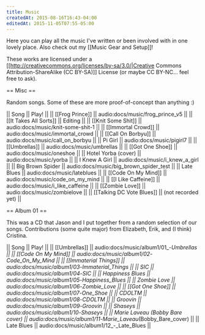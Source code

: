 ```yaml
---
title: Music
createdAt: 2015-08-16T16:43-04:00
editedAt: 2015-11-05T07:55-05:00
---
```


Here you can play all the music I've written or been involved with in one lovely place. Also check out my [[Music Gear and Setup]]!

These works are licensed under a [[http://creativecommons.org/licenses/by-sa/3.0/|Creative Commons Attribution-ShareAlike (CC BY-SA)]] License (or maybe CC BY-NC... feel free to ask).

== Misc ==

Random songs. Some of these are more proof-of-concept than anything :)

|| Song || Play! ||
|| [[Frog Prince]] || audio:docs/music/frog_prince_v5 ||
|| [[It Takes All Sorts]] || Editing ||
|| [[Knit Some Shit]] || audio:docs/music/knit-some-shit-1 ||
|| [[Immortal Crowd]] || audio:docs/music/immortal_crowd ||
|| [[Call On Borbyu]] || audio:docs/music/call_on_borbyu ||
|| Pi Girl || audio:docs/music/pigirl7 ||
|| [[Umbrellas]] || audio:docs/music/umbrellas ||
|| [[Got One Shoe]] || audio:docs/music/oneshoe ||
|| Hotel Yorba (cover) || audio:docs/music/yorba ||
|| I Knew A Girl || audio:docs/music/i_knew_a_girl ||
|| Big Brown Spider || audio:docs/music/big_brown_spider_test ||
|| Late Blues || audio:docs/music/lateblues ||
|| [[Code On My Mind]] || audio:docs/music/code_on_my_mind ||
|| [[I Like Caffeine]] || audio:docs/music/i_like_caffeine ||
|| [[Zombie Love]] || audio:docs/music/zombielove ||
|| [[Talking DC Vote Blues]] || (not recorded yet) ||

== Album 01 ==

This was a CD that Jason and I put together from a random selection of our songs. Contributions (some quite major) from Elizabeth, Erik, and (I think) Cristina.

|| Song || Play! ||
|| [[Umbrellas]] || audio:docs/music/album1/01_-_Umbrellas ||
|| [[Code On My Mind]] || audio:docs/music/album1/02_-_Code_On_My_Mind ||
|| [[Immaterial Things]] || audio:docs/music/album1/03_-_Immaterial_Things ||
|| SIC || audio:docs/music/album1/04_-_SIC ||
|| Happiness Blues || audio:docs/music/album1/05_-_Happiness_Blues ||
|| Zombie Love || audio:docs/music/album1/06_-_Zombie_Love ||
|| [[Got One Shoe]] || audio:docs/music/album1/07_-_One_Shoe ||
|| CDOLTM || audio:docs/music/album1/08_-_CDOLTM ||
|| Groovin || audio:docs/music/album1/09_-_Groovin ||
|| Shaseys || audio:docs/music/album1/10_-_Shaseys ||
|| Marie Laveau (Bobby Bare cover) || audio:docs/music/album1/11_-_Marie_Laveau_(Bobby_Bare_cover) ||
|| Late Blues || audio:docs/music/album1/12_-_Late_Blues ||


